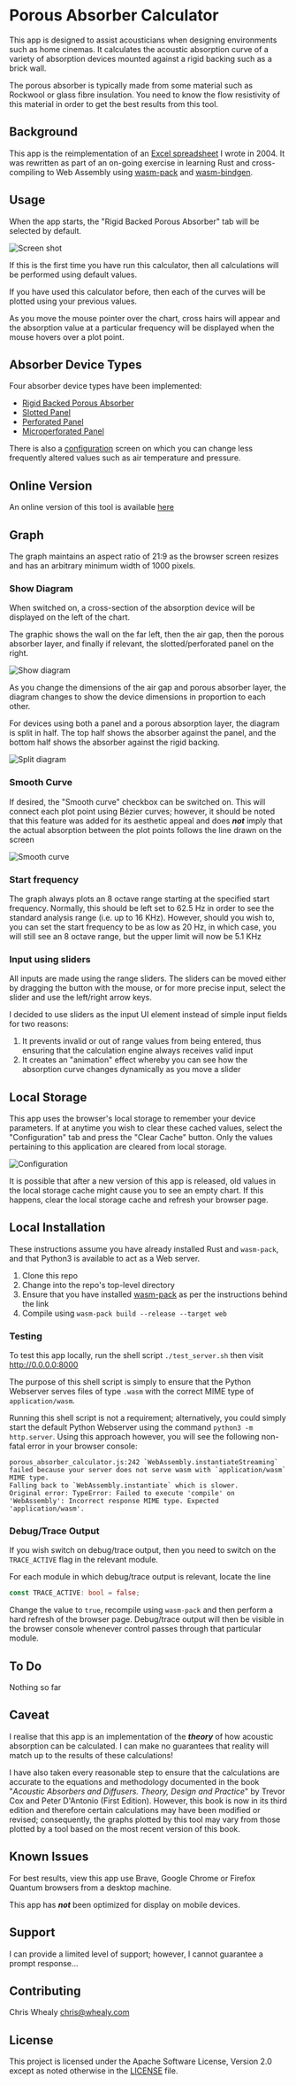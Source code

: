 <a name="top"></a>
# Porous Absorber Calculator

This app is designed to assist acousticians when designing environments such as home cinemas.  It calculates the acoustic absorption curve of a variety of absorption devices mounted against a rigid backing such as a brick wall.

The porous absorber is typically made from some material such as Rockwool or glass fibre insulation.  You need to know the flow resistivity of this material in order to get the best results from this tool.



<!--------------------------------------------------------------------------------------------------------------------->
<a name="background"></a>
## Background

This app is the reimplementation of an [Excel spreadsheet](http://whealy.com/acoustics/Porous.html) I wrote in 2004.  It was rewritten as part of an on-going exercise in learning Rust and cross-compiling to Web Assembly using [wasm-pack](https://rustwasm.github.io/wasm-pack/installer/) and [wasm-bindgen](https://rustwasm.github.io/wasm-bindgen/introduction.html).



<!--------------------------------------------------------------------------------------------------------------------->
<a name="usage"></a>
## Usage

When the app starts, the "Rigid Backed Porous Absorber" tab will be selected by default.

![Screen shot](./img/porous_absorber_screen1.png)

If this is the first time you have run this calculator, then all calculations will be performed using default values.

If you have used this calculator before, then each of the curves will be plotted using your previous values.

As you move the mouse pointer over the chart, cross hairs will appear and the absorption value at a particular frequency will be displayed when the mouse hovers over a plot point.



<!--------------------------------------------------------------------------------------------------------------------->
<a name="device-types"></a>
## Absorber Device Types

Four absorber device types have been implemented:

* [Rigid Backed Porous Absorber](./docs/porous_absorber.md)
* [Slotted Panel](./docs/slotted_panel.md)
* [Perforated Panel](./docs/perforated_panel.md)
* [Microperforated Panel](./docs/microperforated_panel.md)

There is also a [configuration](./docs/configuration.md) screen on which you can change less frequently altered values such as air temperature and pressure.


<!--------------------------------------------------------------------------------------------------------------------->
<a name="online-version"></a>
## Online Version

An online version of this tool is available [here](http://whealy.com/acoustics/PA_Calculator/index.html)



<!--------------------------------------------------------------------------------------------------------------------->
<a name="graph"></a>
## Graph

The graph maintains an aspect ratio of 21:9 as the browser screen resizes and has an arbitrary minimum width of 1000 pixels.

### Show Diagram

When switched on, a cross-section of the absorption device will be displayed on the left of the chart.

The graphic shows the wall on the far left, then the air gap, then the porous absorber layer, and finally if relevant, the slotted/perforated panel on the right.

![Show diagram](./img/porous_absorber_screen2.png)

As you change the dimensions of the air gap and porous absorber layer, the diagram changes to show the device dimensions in proportion to each other.

For devices using both a panel and a porous absorption layer, the diagram is split in half.  The top half shows the absorber against the panel, and the bottom half shows the absorber against the rigid backing.

![Split diagram](./img/slotted_panel_screen2.png)


### Smooth Curve

If desired, the "Smooth curve" checkbox can be switched on.  This will connect each plot point using Bézier curves; however, it should be noted that this feature was added for its aesthetic appeal and does ***not*** imply that the actual absorption between the plot points follows the line drawn on the screen

![Smooth curve](./img/smooth_curve.png)


### Start frequency

The graph always plots an 8 octave range starting at the specified start frequency.  Normally, this should be left set to 62.5 Hz in order to see the standard analysis range (i.e. up to 16 KHz).  However, should you wish to, you can set the start frequency to be as low as 20 Hz, in which case, you will still see an 8 octave range, but the upper limit will now be 5.1 KHz

### Input using sliders

All inputs are made using the range sliders.  The sliders can be moved either by dragging the button with the mouse, or for more precise input, select the slider and use the left/right arrow keys.

I decided to use sliders as the input UI element instead of simple input fields for two reasons:

1. It prevents invalid or out of range values from being entered, thus ensuring that the calculation engine always receives valid input
2. It creates an "animation" effect whereby you can see how the absorption curve changes dynamically as you move a slider



<!--------------------------------------------------------------------------------------------------------------------->
<a name="local-storage"></a>
## Local Storage

This app uses the browser's local storage to remember your device parameters.  If at anytime you wish to clear these cached values, select the "Configuration" tab and press the "Clear Cache" button.  Only the values pertaining to this application are cleared from local storage.

![Configuration](./img/configuration_screen.png)

It is possible that after a new version of this app is released, old values in the local storage cache might cause you to see an empty chart.  If this happens, clear the local storage cache and refresh your browser page.



<!--------------------------------------------------------------------------------------------------------------------->
<a name="local-installation"></a>
## Local Installation

These instructions assume you have already installed Rust and `wasm-pack`, and that Python3 is available to act as a Web server.

1. Clone this repo
1. Change into the repo's top-level directory
1. Ensure that you have installed [wasm-pack](https://rustwasm.github.io/wasm-pack/installer/) as per the instructions behind the link
1. Compile using `wasm-pack build --release --target web`

### Testing

To test this app locally, run the shell script `./test_server.sh` then visit <http://0.0.0.0:8000>

The purpose of this shell script is simply to ensure that the Python Webserver serves files of type `.wasm` with the correct MIME type of `application/wasm`.

Running this shell script is not a requirement; alternatively, you could simply start the default Python Webserver using the command `python3 -m http.server`.  Using this approach however, you will see the following non-fatal error in your browser console:

```
porous_absorber_calculator.js:242 `WebAssembly.instantiateStreaming` failed because your server does not serve wasm with `application/wasm` MIME type.
Falling back to `WebAssembly.instantiate` which is slower.
Original error: TypeError: Failed to execute 'compile' on 'WebAssembly': Incorrect response MIME type. Expected 'application/wasm'.
```


### Debug/Trace Output

If you wish switch on debug/trace output, then you need to switch on the `TRACE_ACTIVE` flag in the relevant module.

For each module in which debug/trace output is relevant, locate the line

```rust
const TRACE_ACTIVE: bool = false;
```

Change the value to `true`, recompile using `wasm-pack` and then perform a hard refresh of the browser page.  Debug/trace output will then be visible in the browser console whenever control passes through that particular module.



<!--------------------------------------------------------------------------------------------------------------------->
<a name="to-do"></a>
## To Do

Nothing so far


<!--------------------------------------------------------------------------------------------------------------------->
<a name="caveat"></a>
## Caveat

I realise that this app is an implementation of the ***theory*** of how acoustic absorption can be calculated.  I can make no guarantees that reality will match up to the results of these calculations!

I have also taken every reasonable step to ensure that the calculations are accurate to the equations and methodology documented in the book "*Acoustic Absorbers and Diffusers.  Theory, Design and Practice*" by Trevor Cox and Peter D'Antonio (First Edition).  However, this book is now in its third edition and therefore certain calculations may have been modified or revised; consequently, the graphs plotted by this tool may vary from those plotted by a tool based on the most recent version of this book.



<!--------------------------------------------------------------------------------------------------------------------->
<a name="known-issues"></a>
## Known Issues

For best results, view this app use Brave, Google Chrome or Firefox Quantum browsers from a desktop machine.

This app has ***not*** been optimized for display on mobile devices.



<!--------------------------------------------------------------------------------------------------------------------->
<a name="support"></a>
## Support

I can provide a limited level of support; however, I cannot guarantee a prompt response...



<!--------------------------------------------------------------------------------------------------------------------->
<a name="contributing"></a>
## Contributing

Chris Whealy  <chris@whealy.com>



<!--------------------------------------------------------------------------------------------------------------------->
<a name="license"></a>
## License

This project is licensed under the Apache Software License, Version 2.0 except as noted otherwise in the [LICENSE](LICENSE) file.
